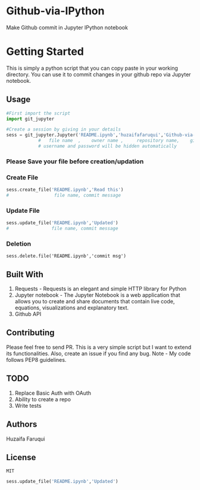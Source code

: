 # Github-via-IPython
Make Github commit in Jupyter IPython notebook 

# Getting Started

This is simply a python script that you can copy paste in your working directory.
You can use it to commit changes in your github repo via Jupyter notebook.


## Usage


```python
#First import the script
import git_jupyter
```


```python
#Create a session by giving in your details
sess = git_jupyter.Jupyter('README.ipynb','huzaifafaruqui','Github-via-IPython','*******','******')
            #   file name  ,    owner name ,     repository name,    github username ,  github password
            # username and password will be hidden automatically
```

### Please Save your file before creation/updation 


### Create File
```python
sess.create_file('README.ipynb','Read this')
#                 file name, commit message
```


### Update File

```python
sess.update_file('README.ipynb','Updated')
#                file name, commit message
```

### Deletion 
    sess.delete.file('README.ipynb','commit msg')

## Built With

1. Requests - Requests is an elegant and simple HTTP library for Python
2. Jupyter notebook - The Jupyter Notebook is a web application that allows you to create and 
    share documents that contain live code, equations, visualizations and explanatory text.
3. Github API

## Contributing

Please feel free to send PR. This is a very simple script but I want to extend its functionalities. Also, create an issue if you find any bug.
Note - My code follows PEP8 guidelines.

## TODO

1. Replace Basic Auth with OAuth
2. Ability to create a repo
3. Write tests

## Authors

Huzaifa Faruqui

## License
    MIT


```python
sess.update_file('README.ipynb','Updated')

```


```python

```
